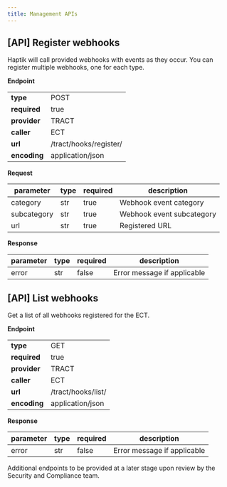 ```yaml
---
title: Management APIs
---
```


## [API] Register webhooks

Haptik will call provided webhooks with events as they occur. You can register multiple webhooks, one for each type.

**Endpoint**

|||
| - | - |
| **type** | POST |
| **required** | true |
| **provider** | TRACT |
| **caller** | ECT |
| **url** | /tract/hooks/register/ |
| **encoding** | application/json |

**Request**

| **parameter** | **type** | **required** | **description** |
| --- | --- | --- | --- |
| category | str | true | Webhook event category |
| subcategory | str | true | Webhook event subcategory |
| url | str | true | Registered URL |

**Response**

| **parameter** | **type** | **required** | **description** |
| --- | --- | --- | --- |
| error | str | false | Error message if applicable |


## [API] List webhooks

Get a list of all webhooks registered for the ECT.

**Endpoint**

| | |
| - | - |
| **type** | GET |
| **required** | true |
| **provider** | TRACT |
| **caller** | ECT |
| **url** | /tract/hooks/list/ |
| **encoding** | application/json |

**Response**

| **parameter** | **type** | **required** | **description** |
| --- | --- | --- | --- |
| error | str | false | Error message if applicable |

Additional endpoints to be provided at a later stage upon review by the Security and Compliance team.


